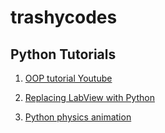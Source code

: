 # trashycodes

## Python Tutorials

1) [OOP tutorial Youtube](https://www.youtube.com/watch?v=v_Jp11xqCzg&list=PLzMcBGfZo4-l1MqB1zoYfqzlj_HH-ZzXt&index=1)

2) [Replacing LabView with Python](http://forembed.com/replacing-labview-with-python-1.html)

3) [Python physics animation](https://jakevdp.github.io/blog/2012/08/18/matplotlib-animation-tutorial/)
